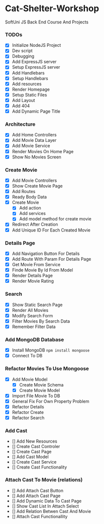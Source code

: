 # Cat-Shelter-Workshop
SoftUni JS Back End Course And Projects

### TODOs
 - [x] Initialize NodeJS Project
 - [x] Dev script
 - [x] Debugging
 - [x] Add ExpressJS server
 - [x] Setup ExpressJS server
 - [x] Add Handlebars
 - [x] Setup Handlebars
 - [x] Add resources
 - [x] Render Homepage
 - [x] Setup Static Files
 - [x] Add Layout
 - [x] Add 404
 - [x] Add Dynamic Page Title

 ### Architecture
 - [x] Add Home Controllers
 - [x] Add Movie Data Layer
 - [x] Add Movie Service
 - [x] Render Movies On Home Page
 - [x] Show No Movies Screen

### Create Movie
 - [x] Add Movie Controllers
 - [x] Show Create Movie Page
 - [x] Add Routes
 - [x] Ready Body Data
 - [x] Create Movie
     - [x] Add action
     - [x] Add services
     - [x] Add model method for create movie
- [x] Redirect After Creation
- [x] Add Unique ID For Each Created Movie

### Details Page
- [x] Add Navigation Button For Details
- [x] Add Route With Param For Details Page
- [x] Get Movie From Service
- [x] Finde Movie By Id From Model
- [x] Render Details Page
- [x] Render Movie Rating

### Search
- [x] Show Static Search Page
- [x] Render All Movies
- [x] Modify Search Form
- [x] Filter Movies By Search Data
- [x] Remember Filter Data

### Add MongoDB Database
- [x] Install MongoDB `npm install mongoose`
- [x] Connect To DB

### Refactor Movies To Use Mongoose
- [x] Add Movie Model 
    - [x] Create Movie Schema
    - [x] Create Movie Model 
- [x] Import File Movie To DB
- [x] General Fix For Own Property Problem
- [x] Refactor Details
- [x] Refactor Create
- [x] Refactor Search

### Add Cast
- [] Add New Resources
- [] Create Cast Controler
- [] Create Cast Page
- [] Add Cast Model
- [] Create Cast Service
- [] Create Cast Functionality

### Attach Cast To Movie (relations)
- [] Add Attach Cast Button
- [] Add Attach Cast Page
- [] Add Dynamic Data To Cast Page
- [] Show Cast List In Attach Select
- [] Add Relation Betwen Cast And Movie
- [] Attach Cast Functionallity